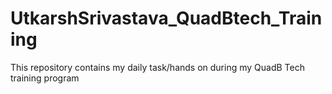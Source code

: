 # UtkarshSrivastava_QuadBtech_Training
This repository contains my daily task/hands on during my QuadB Tech training program
